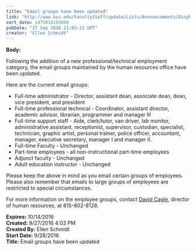 ```yaml
---
title: "Email groups have been updated"
link: "http://www.kcc.edu/FacultyStaff/update/Lists/Announcements/DispForm.aspx?ID=2293"
sort_date: 1475010193000
pubDate: "27 Sep 2016 21:03:13 GMT"
creator: "Ellen Schmidt"
---
```


<div><b>Body:</b> <div class="ExternalClass782A6771F0424C998DDB3A14CAD75C92"><p class="ExternalClassC038F408508D4CA6B1A88ACBB3A6A301">Following the addition of a new professional/technical employment category, the email groups maintained by the human resources office have been updated.</p>
<p class="ExternalClassC038F408508D4CA6B1A88ACBB3A6A301">Here are the current email groups:</p>
<div class="ExternalClassC038F408508D4CA6B1A88ACBB3A6A301"><ul><li>Full-time administrator - Director, assistant dean, associate dean, dean, vice president, and president</li>
<li>Full-time professional technical - Coordinator, assistant director, academic advisor, librarian, programmer and manager III</li>
<li>Full-time support staff - Aide, clerk/tutor, van driver, lab monitor, administrative assistant, receptionist, supervisor, custodian, specialist, technician, graphic artist, personal trainer, police officer, accountant, manager, executive secretary, manager I and manager II.</li>
<li>Full-time Faculty - Unchanged</li>
<li>Part-time employees - all non-instructional part-time employees</li>
<li>Adjunct faculty - Unchanged </li>
<li>Adult education instructor - Unchanged</li></ul></div>
<p>Please keep the above in mind as you email certain groups of employees. Please also remember that emails to large groups of employees are restricted to special circumstances.</p>
<p>For more information on the employee groups, contact <a href="mailto:dcagle@kcc.edu">David Cagle</a>, director of human resources, at 815-802-8128.</p></div></div>
<div><b>Expires:</b> 10/14/2016</div>
<div><b>Created:</b> 9/27/2016 4:03 PM</div>
<div><b>Created By:</b> Ellen Schmidt</div>
<div><b>Start Date:</b> 9/28/2016</div>
<div><b>Title:</b> Email groups have been updated</div>
